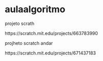 # aulaalgoritmo
projeto scrath
<p>https://scratch.mit.edu/projects/663783990<p>
projheto scratch andar
<p>https://scratch.mit.edu/projects/671437183<p>
